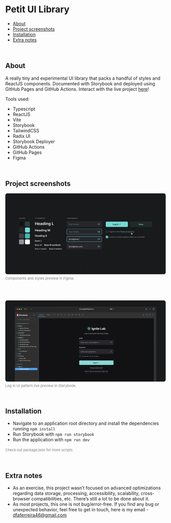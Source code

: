 # Petit UI Library

- [About](#about)
- [Project screenshots](#project-screenshots)
- [Installation](#installation)
- [Extra notes](#extra-notes)

<br>

## About

A really tiny and experimental UI library that packs a handful of styles and ReactJS components. Documented with Storybook and deployed using GitHub Pages and GitHub Actions. Interact with the live project <a href="https://douglasf5.github.io/petit-ui-library/">here</a>!

Tools used:
- Typescript
- ReactJS
- Vite
- Storybook
- TailwindCSS
- Radix UI
- Storybook Deployer
- GitHub Actions
- GitHub Pages
- Figma

<br>

## Project screenshots

<img src=".github/project-screenshot-1.png"><br/>
<small style="font-size: 11px; color: rgba(125, 125, 125, 1);">Components and styles preview in Figma.</small>

<br/>
<br/>

<img src=".github/project-screenshot-2.png"><br/>
<small style="font-size: 11px; color: rgba(125, 125, 125, 1);">Log in UI pattern live preview in Storybook.</small>

<br/>

## Installation

- Navigate to an application root directory and install the dependencies running `npm install`
- Run Storybook with `npm run storybook`
- Run the application with `npm run dev`

<small style="font-size: 11px; color: rgba(125, 125, 125, 1);">Check out package.json for more scripts.</small>

<br>

## Extra notes

- As an exercise, this project wasn’t focused on advanced optimizations regarding data storage, processing, accessibility, scalability, cross-browser compatibilities, etc. There’s still a lot to be done about it.
- As most projects, this one is not bug/error-free. If you find any bug or unexpected behavior, feel free to get in touch, here is my email - dfaferreira46@gmail.com
